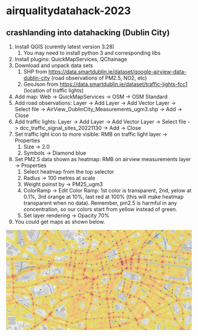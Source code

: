 # airqualitydatahack-2023


## crashlanding into datahacking (Dublin City)

1. Install QGIS (curently latest version 3.28)
    1. You may need to install python 3 and corresponding libs
2. Install plugins: QuickMapServices, QChainage
3. Download and unpack data sets
    1. SHP from https://data.smartdublin.ie/dataset/google-airview-data-dublin-city (road observations of PM2.5, NO2, etc)
    2. GeoJson from https://data.smartdublin.ie/dataset/traffic-lights-fcc1 (location of traffic lights)
4. Add map: Web -> QuickMapServices -> OSM -> OSM Standard
5. Add road observations: Layer -> Add Layer -> Add Vector Layer -> Select file -> AirView_DublinCity_Measurements_ugm3.shp -> Add -> Close
6. Add traffic lights: Layer -> Add Layer -> Add Vector Layer -> Select file -> dcc_traffic_signal_sites_20221130 -> Add -> Close
7. Set traffic lght icon to more visible: RMB on traffic light layer -> Properties 
    1. Size -> 2.0
    2. Symbols -> Diamond blue
8. Set PM2.5 data shown as heatmap: RMB on airview measurements layer -> Properties 
    1. Select heatmap from the top selector
    2. Radius -> 100 metres at scale
    3. Weight poinst by -> PM25_ugm3
    4. ColorRamp -> Edit Color Ramp: 1st color is transparent, 2nd, yelow at 0.1%, 3rd orange at 10%, last red at 100% (this will make heatmap transparent when no data). Remember, pm2.5 is harmful in any concentration, so our colors start from yellow instead of green.
    5. Set layer rendering -> Opacity 70%
9. You could get maps as shown below. 

![heatmap](image.png)
